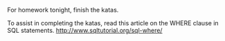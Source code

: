 For homework tonight, finish the katas.

To assist in completing the katas, read this article on the WHERE clause in SQL statements.
http://www.sqltutorial.org/sql-where/